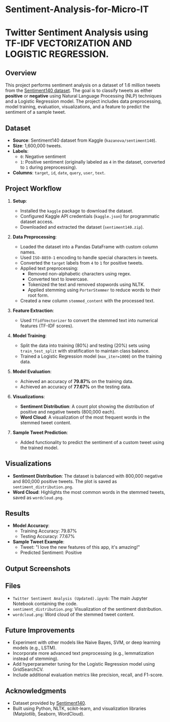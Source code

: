 # Sentiment-Analysis-for-Micro-IT

# Twitter Sentiment Analysis using TF-IDF VECTORIZATION AND LOGISTIC REGRESSION.

## Overview
This project performs sentiment analysis on a dataset of 1.6 million tweets from the [Sentiment140 dataset](https://www.kaggle.com/datasets/kazanova/sentiment140). The goal is to classify tweets as either **positive** or **negative** using Natural Language Processing (NLP) techniques and a Logistic Regression model. The project includes data preprocessing, model training, evaluation, visualizations, and a feature to predict the sentiment of a sample tweet.

## Dataset
- **Source**: Sentiment140 dataset from Kaggle (`kazanova/sentiment140`).
- **Size**: 1,600,000 tweets.
- **Labels**: 
  - `0`: Negative sentiment
  - `1`: Positive sentiment (originally labeled as `4` in the dataset, converted to `1` during preprocessing).
- **Columns**: `target`, `id`, `date`, `query`, `user`, `text`.

## Project Workflow
1. **Setup**:
   - Installed the `kaggle` package to download the dataset.
   - Configured Kaggle API credentials (`kaggle.json`) for programmatic dataset access.
   - Downloaded and extracted the dataset (`sentiment140.zip`).

2. **Data Preprocessing**:
   - Loaded the dataset into a Pandas DataFrame with custom column names.
   - Used `ISO-8859-1` encoding to handle special characters in tweets.
   - Converted the `target` labels from `4` to `1` for positive tweets.
   - Applied text preprocessing:
     - Removed non-alphabetic characters using regex.
     - Converted text to lowercase.
     - Tokenized the text and removed stopwords using NLTK.
     - Applied stemming using `PorterStemmer` to reduce words to their root form.
   - Created a new column `stemmed_content` with the processed text.

3. **Feature Extraction**:
   - Used `TfidfVectorizer` to convert the stemmed text into numerical features (TF-IDF scores).

4. **Model Training**:
   - Split the data into training (80%) and testing (20%) sets using `train_test_split` with stratification to maintain class balance.
   - Trained a Logistic Regression model (`max_iter=1000`) on the training data.

5. **Model Evaluation**:
   - Achieved an accuracy of **79.87%** on the training data.
   - Achieved an accuracy of **77.67%** on the testing data.

6. **Visualizations**:
   - **Sentiment Distribution**: A count plot showing the distribution of positive and negative tweets (800,000 each).
   - **Word Cloud**: A visualization of the most frequent words in the stemmed tweet content.

7. **Sample Tweet Prediction**:
   - Added functionality to predict the sentiment of a custom tweet using the trained model.

## Visualizations
- **Sentiment Distribution**: The dataset is balanced with 800,000 negative and 800,000 positive tweets. The plot is saved as `sentiment_distribution.png`.
- **Word Cloud**: Highlights the most common words in the stemmed tweets, saved as `wordcloud.png`.

## Results
- **Model Accuracy**:
  - Training Accuracy: 79.87%
  - Testing Accuracy: 77.67%
- **Sample Tweet Example**:
  - Tweet: "I love the new features of this app, it's amazing!"
  - Predicted Sentiment: Positive
 
## Output Screenshots



## Files
- `Twitter Sentiment Analysis (Updated).ipynb`: The main Jupyter Notebook containing the code.
- `sentiment_distribution.png`: Visualization of the sentiment distribution.
- `wordcloud.png`: Word cloud of the stemmed tweet content.

## Future Improvements
- Experiment with other models like Naive Bayes, SVM, or deep learning models (e.g., LSTM).
- Incorporate more advanced text preprocessing (e.g., lemmatization instead of stemming).
- Add hyperparameter tuning for the Logistic Regression model using GridSearchCV.
- Include additional evaluation metrics like precision, recall, and F1-score.

## Acknowledgments
- Dataset provided by [Sentiment140](https://www.kaggle.com/datasets/kazanova/sentiment140).
- Built using Python, NLTK, scikit-learn, and visualization libraries (Matplotlib, Seaborn, WordCloud).



